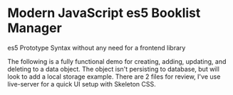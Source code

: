 # Modern JavaScript es5 Booklist Manager

es5 Prototype Syntax without any need for a frontend library

The following is a fully functional demo for creating, adding, updating, and deleting to a data object. The object isn't persisting to database, but will look to add a local storage example. There are  2 files for review, I've use live-server for a quick UI setup with Skeleton CSS.

